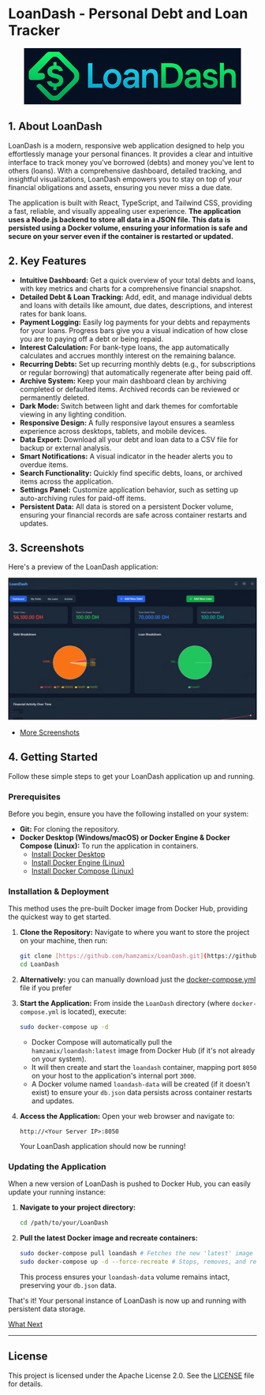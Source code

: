 # LoanDash - Personal Debt and Loan Tracker 

<p align="center">
  <img src="https://raw.githubusercontent.com/hamzamix/LoanDash/refs/heads/main/screenshots/logo.png" alt="LoanDash Logo">
</p>

## 1. About LoanDash

LoanDash is a modern, responsive web application designed to help you effortlessly manage your personal finances. It provides a clear and intuitive interface to track money you've borrowed (debts) and money you've lent to others (loans). With a comprehensive dashboard, detailed tracking, and insightful visualizations, LoanDash empowers you to stay on top of your financial obligations and assets, ensuring you never miss a due date.

The application is built with React, TypeScript, and Tailwind CSS, providing a fast, reliable, and visually appealing user experience. **The application uses a Node.js backend to store all data in a JSON file. This data is persisted using a Docker volume, ensuring your information is safe and secure on your server even if the container is restarted or updated.**

## 2. Key Features

- **Intuitive Dashboard:** Get a quick overview of your total debts and loans, with key metrics and charts for a comprehensive financial snapshot.
- **Detailed Debt & Loan Tracking:** Add, edit, and manage individual debts and loans with details like amount, due dates, descriptions, and interest rates for bank loans.
- **Payment Logging:** Easily log payments for your debts and repayments for your loans. Progress bars give you a visual indication of how close you are to paying off a debt or being repaid.
- **Interest Calculation:** For bank-type loans, the app automatically calculates and accrues monthly interest on the remaining balance.
- **Recurring Debts:** Set up recurring monthly debts (e.g., for subscriptions or regular borrowing) that automatically regenerate after being paid off.
- **Archive System:** Keep your main dashboard clean by archiving completed or defaulted items. Archived records can be reviewed or permanently deleted.
- **Dark Mode:** Switch between light and dark themes for comfortable viewing in any lighting condition.
- **Responsive Design:** A fully responsive layout ensures a seamless experience across desktops, tablets, and mobile devices.
- **Data Export:** Download all your debt and loan data to a CSV file for backup or external analysis.
- **Smart Notifications:** A visual indicator in the header alerts you to overdue items.
- **Search Functionality:** Quickly find specific debts, loans, or archived items across the application.
- **Settings Panel:** Customize application behavior, such as setting up auto-archiving rules for paid-off items.
- **Persistent Data:** All data is stored on a persistent Docker volume, ensuring your financial records are safe across container restarts and updates.

## 3. Screenshots 

Here's a preview of the LoanDash application:

![LoanDash Home Page - Dark Mode](https://raw.githubusercontent.com/hamzamix/LoanDash/refs/heads/main/screenshots/homedark.png)

* [More Screenshots](https://github.com/hamzamix/LoanDash/tree/main/screenshots)

## 4. Getting Started

Follow these simple steps to get your LoanDash application up and running.

### Prerequisites

Before you begin, ensure you have the following installed on your system:

* **Git:** For cloning the repository.
* **Docker Desktop (Windows/macOS) or Docker Engine & Docker Compose (Linux):** To run the application in containers.
    * [Install Docker Desktop](https://www.docker.com/products/docker-desktop)
    * [Install Docker Engine (Linux)](https://docs.docker.com/engine/install/)
    * [Install Docker Compose (Linux)](https://docs.docker.com/compose/install/)

### Installation & Deployment

This method uses the pre-built Docker image from Docker Hub, providing the quickest way to get started.

1.  **Clone the Repository:**
    Navigate to where you want to store the project on your machine, then run:
    ```bash
    git clone [https://github.com/hamzamix/LoanDash.git](https://github.com/hamzamix/LoanDash.git)
    cd LoanDash
    ```
    
2.  **Alternatively:**
    you can manually download just the [docker-compose.yml](https://github.com/hamzamix/LoanDash/blob/main/docker-compose.yml) file if you prefer

    
3.  **Start the Application:**
    From inside the `LoanDash` directory (where `docker-compose.yml` is located), execute:
    ```bash
    sudo docker-compose up -d
    ```
    * Docker Compose will automatically pull the `hamzamix/loandash:latest` image from Docker Hub (if it's not already on your system).
    * It will then create and start the `loandash` container, mapping port `8050` on your host to the application's internal port `3000`.
    * A Docker volume named `loandash-data` will be created (if it doesn't exist) to ensure your `db.json` data persists across container restarts and updates.

4.  **Access the Application:**
    Open your web browser and navigate to:
    ```
    http://<Your Server IP>:8050
    ```
    Your LoanDash application should now be running!

### Updating the Application

When a new version of LoanDash is pushed to Docker Hub, you can easily update your running instance:

1.  **Navigate to your project directory:**
    ```bash
    cd /path/to/your/LoanDash
    ```
2.  **Pull the latest Docker image and recreate containers:**
    ```bash
    sudo docker-compose pull loandash # Fetches the new 'latest' image for the loandash service
    sudo docker-compose up -d --force-recreate # Stops, removes, and recreates the container with the new image
    ```
    This process ensures your `loandash-data` volume remains intact, preserving your `db.json` data.

That's it! Your personal instance of LoanDash is now up and running with persistent data storage.


[What Next](https://github.com/hamzamix/LoanDash/blob/main/WHAT-NEXT.md)

---

## License

This project is licensed under the Apache License 2.0. See the [LICENSE](LICENSE) file for details.
